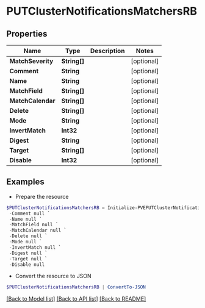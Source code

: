 # PUTClusterNotificationsMatchersRB
## Properties

Name | Type | Description | Notes
------------ | ------------- | ------------- | -------------
**MatchSeverity** | **String[]** |  | [optional] 
**Comment** | **String** |  | [optional] 
**Name** | **String** |  | [optional] 
**MatchField** | **String[]** |  | [optional] 
**MatchCalendar** | **String[]** |  | [optional] 
**Delete** | **String[]** |  | [optional] 
**Mode** | **String** |  | [optional] 
**InvertMatch** | **Int32** |  | [optional] 
**Digest** | **String** |  | [optional] 
**Target** | **String[]** |  | [optional] 
**Disable** | **Int32** |  | [optional] 

## Examples

- Prepare the resource
```powershell
$PUTClusterNotificationsMatchersRB = Initialize-PVEPUTClusterNotificationsMatchersRB  -MatchSeverity null `
 -Comment null `
 -Name null `
 -MatchField null `
 -MatchCalendar null `
 -Delete null `
 -Mode null `
 -InvertMatch null `
 -Digest null `
 -Target null `
 -Disable null
```

- Convert the resource to JSON
```powershell
$PUTClusterNotificationsMatchersRB | ConvertTo-JSON
```

[[Back to Model list]](../README.md#documentation-for-models) [[Back to API list]](../README.md#documentation-for-api-endpoints) [[Back to README]](../README.md)

